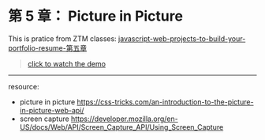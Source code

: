 # 第 5 章： Picture in Picture
This is pratice from ZTM classes: [javascript-web-projects-to-build-your-portfolio-resume-第五章](https://www.udemy.com/course/javascript-web-projects-to-build-your-portfolio-resume/?couponCode=ACCAGE0923)
> [click to watch the demo](https://joeban0608.github.io/ZTM-Picture-in-Picture/)
---
resource:
- picture in picture
    https://css-tricks.com/an-introduction-to-the-picture-in-picture-web-api/
- screen capture
    https://developer.mozilla.org/en-US/docs/Web/API/Screen_Capture_API/Using_Screen_Capture
